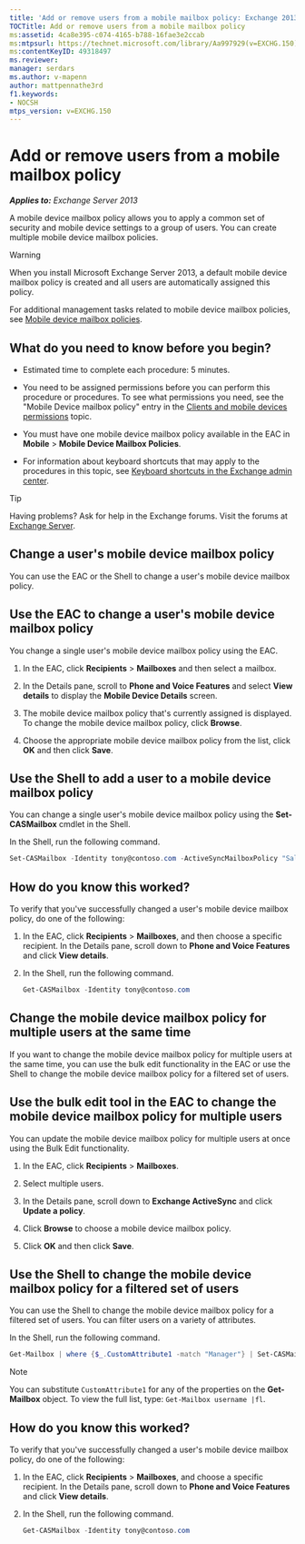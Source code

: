 ```yaml
---
title: 'Add or remove users from a mobile mailbox policy: Exchange 2013 Help'
TOCTitle: Add or remove users from a mobile mailbox policy
ms:assetid: 4ca8e395-c074-4165-b788-16fae3e2ccab
ms:mtpsurl: https://technet.microsoft.com/library/Aa997929(v=EXCHG.150)
ms:contentKeyID: 49318497
ms.reviewer: 
manager: serdars
ms.author: v-mapenn
author: mattpennathe3rd
f1.keywords:
- NOCSH
mtps_version: v=EXCHG.150
---
```


# Add or remove users from a mobile mailbox policy

_**Applies to:** Exchange Server 2013_

A mobile device mailbox policy allows you to apply a common set of security and mobile device settings to a group of users. You can create multiple mobile device mailbox policies.

> [!WARNING]
> When you install Microsoft Exchange Server 2013, a default mobile device mailbox policy is created and all users are automatically assigned this policy.

For additional management tasks related to mobile device mailbox policies, see [Mobile device mailbox policies](mobile-device-mailbox-policies-exchange-2013-help.md).

## What do you need to know before you begin?

- Estimated time to complete each procedure: 5 minutes.

- You need to be assigned permissions before you can perform this procedure or procedures. To see what permissions you need, see the "Mobile Device mailbox policy" entry in the [Clients and mobile devices permissions](clients-and-mobile-devices-permissions-exchange-2013-help.md) topic.

- You must have one mobile device mailbox policy available in the EAC in **Mobile** \> **Mobile Device Mailbox Policies**.

- For information about keyboard shortcuts that may apply to the procedures in this topic, see [Keyboard shortcuts in the Exchange admin center](keyboard-shortcuts-in-the-exchange-admin-center-2013-help.md).

> [!TIP]
> Having problems? Ask for help in the Exchange forums. Visit the forums at [Exchange Server](https://go.microsoft.com/fwlink/p/?linkid=60612).

## Change a user's mobile device mailbox policy

You can use the EAC or the Shell to change a user's mobile device mailbox policy.

## Use the EAC to change a user's mobile device mailbox policy

You change a single user's mobile device mailbox policy using the EAC.

1. In the EAC, click **Recipients** \> **Mailboxes** and then select a mailbox.

2. In the Details pane, scroll to **Phone and Voice Features** and select **View details** to display the **Mobile Device Details** screen.

3. The mobile device mailbox policy that's currently assigned is displayed. To change the mobile device mailbox policy, click **Browse**.

4. Choose the appropriate mobile device mailbox policy from the list, click **OK** and then click **Save**.

## Use the Shell to add a user to a mobile device mailbox policy

You can change a single user's mobile device mailbox policy using the **Set-CASMailbox** cmdlet in the Shell.

In the Shell, run the following command.

```powershell
Set-CASMailbox -Identity tony@contoso.com -ActiveSyncMailboxPolicy "Sales"
```

## How do you know this worked?

To verify that you've successfully changed a user's mobile device mailbox policy, do one of the following:

1. In the EAC, click **Recipients** \> **Mailboxes**, and then choose a specific recipient. In the Details pane, scroll down to **Phone and Voice Features** and click **View details**.

2. In the Shell, run the following command.

   ```powershell
   Get-CASMailbox -Identity tony@contoso.com
   ```

## Change the mobile device mailbox policy for multiple users at the same time

If you want to change the mobile device mailbox policy for multiple users at the same time, you can use the bulk edit functionality in the EAC or use the Shell to change the mobile device mailbox policy for a filtered set of users.

## Use the bulk edit tool in the EAC to change the mobile device mailbox policy for multiple users

You can update the mobile device mailbox policy for multiple users at once using the Bulk Edit functionality.

1. In the EAC, click **Recipients** \> **Mailboxes**.

2. Select multiple users.

3. In the Details pane, scroll down to **Exchange ActiveSync** and click **Update a policy**.

4. Click **Browse** to choose a mobile device mailbox policy.

5. Click **OK** and then click **Save**.

## Use the Shell to change the mobile device mailbox policy for a filtered set of users

You can use the Shell to change the mobile device mailbox policy for a filtered set of users. You can filter users on a variety of attributes.

In the Shell, run the following command.

```powershell
Get-Mailbox | where {$_.CustomAttribute1 -match "Manager"} | Set-CASMailbox -activesyncmailboxpolicy(Get-ActiveSyncMailboxPolicy "Contoso").Identity
```

> [!NOTE]
> You can substitute <CODE>CustomAttribute1</CODE> for any of the properties on the <STRONG>Get-Mailbox</STRONG> object. To view the full list, type: <CODE>Get-Mailbox username |fl</CODE>.

## How do you know this worked?

To verify that you've successfully changed a user's mobile device mailbox policy, do one of the following:

1. In the EAC, click **Recipients** \> **Mailboxes**, and choose a specific recipient. In the Details pane, scroll down to **Phone and Voice Features** and click **View details**.

2. In the Shell, run the following command.

   ```powershell
   Get-CASMailbox -Identity tony@contoso.com
   ```
